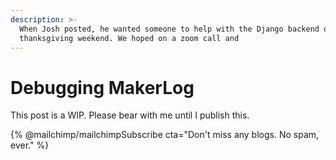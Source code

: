 ```yaml
---
description: >-
  When Josh posted, he wanted someone to help with the Django backend over
  thanksgiving weekend. We hoped on a zoom call and
---
```


# Debugging MakerLog

This post is a WIP. Please bear with me until I publish this.

{% @mailchimp/mailchimpSubscribe cta="Don't miss any blogs. No spam, ever." %}
